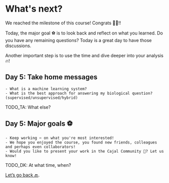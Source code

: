 # What's next?

We reached the milestone of this course! Congrats 🎉🎉!!

Today, the major goal ⚽️ is to look back and reflect on what you learned. Do you have any remaining questions? Today is a great day to have those discussions.

Another important step is to use the time and dive deeper into your analysis 🔥!

## Day 5: Take home messages

```{Tip}
- What is a machine learning system?
- What is the best approach for answering my biological question? (supervised/unsupervised/hybrid)
```

TODO_TA: What else?

## Day 5: Major goals ⚽️ 

```{important}
- Keep working ✂️ on what you're most interested! 
- We hope you enjoyed the course, you found new friends, colleagues and perhaps even collaborators!
- Would you like to present your work in the Cajal Community 🚀? Let us know!
```

TODO_DK: At what time, when?


[Let’s go back 🔙](../README.md).

